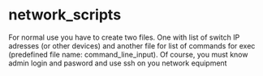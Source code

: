# network_scripts
For normal use you have to create two files. 
One with list of switch IP adresses (or other devices) and another file for list of commands for exec (predefined file name: command_line_input).
Of course, you must know admin login and pasword and use ssh on you network equipment

